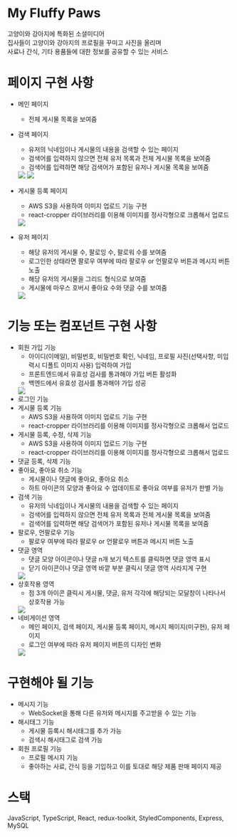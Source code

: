 # My Fluffy Paws
고양이와 강아지에 특화된 소셜미디어  
집사들이 고양이와 강아지의 프로필을 꾸미고 사진을 올리며  
사료나 간식, 기타 용품들에 대한 정보를 공유할 수 있는 서비스  
  
# 페이지 구현 사항
- 메인 페이지
  - 전체 게시물 목록을 보여줌
  
- 검색 페이지
  - 유저의 닉네임이나 게시물의 내용을 검색할 수 있는 페이지
  - 검색어를 입력하지 않으면 전체 유저 목록과 전체 게시물 목록을 보여줌
  - 검색어를 입력하면 해당 검색어가 포함된 유저나 게시물 목록을 보여줌
  <left>
    <img
    src="https://jiho-image-storage.s3.ap-northeast-2.amazonaws.com/resume/search1.png"
    />
  </left>
  <left>
    <img
    src="https://jiho-image-storage.s3.ap-northeast-2.amazonaws.com/resume/search2.png"
    />
  </left>
- 게시물 등록 페이지
  - AWS S3을 사용하여 이미지 업로드 기능 구현
  - react-cropper 라이브러리를 이용해 이미지를 정사각형으로 크롭해서 업로드
  <left>
    <img
    src="https://jiho-image-storage.s3.ap-northeast-2.amazonaws.com/resume/crop.png"
    />
  </left>
- 유저 페이지
  - 해당 유저의 게시물 수, 팔로잉 수, 팔로워 수를 보여줌
  - 로그인한 상태라면 팔로우 여부에 따라 팔로우 or 언팔로우 버튼과 메시지 버튼 노출
  - 해당 유저의 게시물을 그리드 형식으로 보여줌
  - 게시물에 마우스 호버시 좋아요 수와 댓글 수를 보여줌
  <left>
    <img
    src="https://jiho-image-storage.s3.ap-northeast-2.amazonaws.com/resume/user.png"
    />
  </left>

# 기능 또는 컴포넌트 구현 사항
- 회원 가입 기능
  - 아이디(이메일), 비밀번호, 비밀번호 확인, 닉네임, 프로필 사진(선택사항, 미입력시 디폴트 이미지 사용) 입력하여 가입
  - 프론트엔드에서 유효성 검사를 통과해야 가입 버튼 활성화
  - 백엔드에서 유효성 검사를 통과해야 가입 성공
  <left>
    <img
    src="https://jiho-image-storage.s3.ap-northeast-2.amazonaws.com/resume/signup.png"
    />
  </left>
- 로그인 기능
- 게시물 등록 기능
  - AWS S3을 사용하여 이미지 업로드 기능 구현
  - react-cropper 라이브러리를 이용해 이미지를 정사각형으로 크롭해서 업로드
- 게시물 등록, 수정, 삭제 기능
  - AWS S3을 사용하여 이미지 업로드 기능 구현
  - react-cropper 라이브러리를 이용해 이미지를 정사각형으로 크롭해서 업로드
- 댓글 등록, 삭제 기능
- 좋아요, 좋아요 취소 기능
  - 게시물이나 댓글에 좋아요, 좋아요 취소
  - 하트 아이콘의 모양과 좋아요 수 업데이트로 좋아요 여부를 유저가 판별 가능
- 검색 기능
  - 유저의 닉네임이나 게시물의 내용을 검색할 수 있는 페이지
  - 검색어를 입력하지 않으면 전체 유저 목록과 전체 게시물 목록을 보여줌
  - 검색어를 입력하면 해당 검색어가 포함된 유저나 게시물 목록을 보여줌
- 팔로우, 언팔로우 기능
  - 팔로우 여부에 따라 팔로우 or 언팔로우 버튼과 메시지 버튼 노출
- 댓글 영역
  - 댓글 모양 아이콘이나 댓글 n개 보기 텍스트를 클릭하면 댓글 영역 표시
  - 닫기 아이콘이나 댓글 영역 바깥 부분 클릭시 댓글 영역 사라지게 구현
  <left>
    <img
    src="https://jiho-image-storage.s3.ap-northeast-2.amazonaws.com/resume/comment.png"
    />
  </left>
- 상호작용 영역
  - 점 3개 아이콘 클릭시 게시물, 댓글, 유저 각각에 해당되는 모달창이 나타나서 상호작용 가능
  <left>
    <img
    src="https://jiho-image-storage.s3.ap-northeast-2.amazonaws.com/resume/modal.png"
    />
  </left>
- 네비게이션 영역
  - 메인 페이지, 검색 페이지, 게시물 등록 페이지, 메시지 페이지(미구현), 유저 페이지
  - 로그인 여부에 따라 유저 페이지 버튼의 디자인 변화
  <left>
    <img
    src="https://jiho-image-storage.s3.ap-northeast-2.amazonaws.com/resume/navigation.png"
    />
  </left>

# 구현해야 될 기능
- 메시지 기능
  - WebSocket을 통해 다른 유저와 메시지를 주고받을 수 있는 기능
- 해시태그 기능
  - 게시물 등록시 해시태그를 추가 가능
  - 검색시 해시태그로 검색 가능
- 회원 프로필 기능
  - 프로필 메시지 기능
  - 좋아하는 사료, 간식 등을 기입하고 이를 토대로 해당 제품 판매 페이지 제공
    
# 스택
JavaScript, TypeScript, React, redux-toolkit, StyledComponents, Express, MySQL
